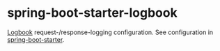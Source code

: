 # spring-boot-starter-logbook
[Logbook] request-/response-logging configuration. See configuration in [spring-boot-starter](../spring-boot-starter).

[Logbook]:		https://github.com/zalando/logbook
